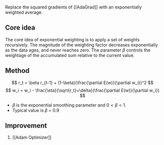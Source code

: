 Replace the squared gradients of [[AdaGrad]] with an exponentially weighted average.
## Core idea
The core idea of exponential weighting is to apply a set of weights recursively. The magnitude of the weighting factor decreases exponentially as the data ages, and never reaches zero. The parameter $\beta$ controls the weightage of the accumulated sum relative to the current value.
## Method

$$
r_t = \beta r_{t-1} + (1-\beta)(\frac{\partial E(w)}{\partial w_i})^2
$$
$$
w_i = w_i - \frac{\eta}{\sqrt{r_t}+\delta}(\frac{\partial E(w)}{\partial w_i})
$$
- $\beta$ is the exponential smoothing parameter and $0<\beta<1$.
- Typical value is $\beta$ = 0.9

## Improvement
1. [[Adam Optimizer]]

